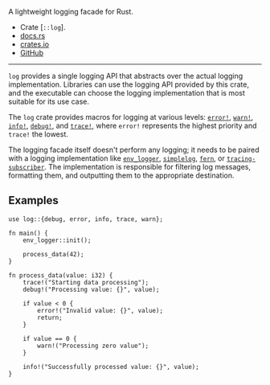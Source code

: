 A lightweight logging facade for Rust.

- Crate [`::log`].
- [docs.rs](https://docs.rs/log)
- [crates.io](https://crates.io/crates/log)
- [GitHub](https://github.com/rust-lang/log)

---

`log` provides a single logging API that abstracts over the actual logging implementation.
Libraries can use the logging API provided by this crate,
and the executable can choose the logging implementation
that is most suitable for its use case.

The `log` crate provides macros for logging at various levels:
[`error!`], [`warn!`], [`info!`], [`debug!`], and [`trace!`],
where `error!` represents the highest priority and `trace!` the lowest.

The logging facade itself doesn't perform any logging;
it needs to be paired with a logging implementation like [`env_logger`],
[`simplelog`], [`fern`], or [`tracing-subscriber`].
The implementation is responsible for filtering log messages,
formatting them, and outputting them to the appropriate destination.

## Examples

```
use log::{debug, error, info, trace, warn};

fn main() {
    env_logger::init();

    process_data(42);
}

fn process_data(value: i32) {
    trace!("Starting data processing");
    debug!("Processing value: {}", value);

    if value < 0 {
        error!("Invalid value: {}", value);
        return;
    }

    if value == 0 {
        warn!("Processing zero value");
    }

    info!("Successfully processed value: {}", value);
}
```

[`error!`]: crate::log::error
[`warn!`]: crate::log::warn
[`info!`]: crate::log::info
[`debug!`]: crate::log::debug
[`trace!`]: crate::log::trace
[`env_logger`]: crate::env_logger
[`simplelog`]: https://docs.rs/simplelog
[`fern`]: https://docs.rs/fern
[`tracing-subscriber`]: https://docs.rs/tracing-subscriber